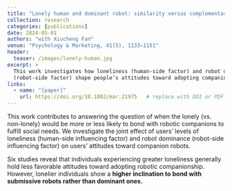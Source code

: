 ```yaml
---
title: "Lonely human and dominant robot: similarity versus complementary attraction"
collection: research
categories: [publications]
date: 2024-05-01
authors: "with Xiucheng Fan"
venue: "Psychology & Marketing, 41(5), 1133–1151"
header:
  teaser: /images/lonely-human.jpg
excerpt: >
  This work investigates how loneliness (human-side factor) and robot dominance 
  (robot-side factor) shape people’s attitudes toward adopting companion robots.
links:
  - name: "[paper]"
    url: https://doi.org/10.1002/mar.21975   # replace with DOI or PDF
---
```

This work contributes to answering the question of when the lonely (vs. non-lonely) 
would be more or less likely to bond with robotic companions to fulfill social needs. 
We investigate the joint effect of users’ levels of loneliness (human-side influencing 
factor) and robot dominance (robot-side influencing factor) on users’ attitudes toward 
companion robots.  

Six studies reveal that individuals experiencing greater loneliness generally hold 
less favorable attitudes toward adopting robotic companionship. However, lonelier 
individuals show a **higher inclination to bond with submissive robots rather than 
dominant ones.**
